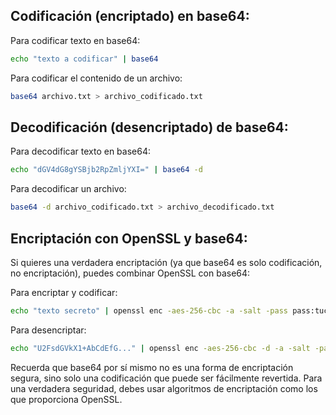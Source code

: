 ## Codificación (encriptado) en base64:

Para codificar texto en base64:

```bash
echo "texto a codificar" | base64
```

Para codificar el contenido de un archivo:

```bash
base64 archivo.txt > archivo_codificado.txt
```

## Decodificación (desencriptado) de base64:

Para decodificar texto en base64:

```bash
echo "dGV4dG8gYSBjb2RpZmljYXI=" | base64 -d
```

Para decodificar un archivo:

```bash
base64 -d archivo_codificado.txt > archivo_decodificado.txt
```

## Encriptación con OpenSSL y base64:

Si quieres una verdadera encriptación (ya que base64 es solo codificación, no encriptación), puedes combinar OpenSSL con base64:

Para encriptar y codificar:

```bash
echo "texto secreto" | openssl enc -aes-256-cbc -a -salt -pass pass:tucontraseña
```

Para desencriptar:

```bash
echo "U2FsdGVkX1+AbCdEfG..." | openssl enc -aes-256-cbc -d -a -salt -pass pass:tucontraseña
```

Recuerda que base64 por sí mismo no es una forma de encriptación segura, sino solo una codificación que puede ser fácilmente revertida. Para una verdadera seguridad, debes usar algoritmos de encriptación como los que proporciona OpenSSL.